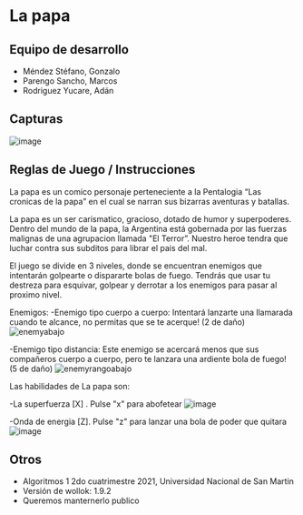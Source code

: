 # La papa

## Equipo de desarrollo

- Méndez Stéfano, Gonzalo
- Parengo Sancho, Marcos
- Rodriguez Yucare, Adán 

## Capturas

![image](https://user-images.githubusercontent.com/88340763/141021210-093c89b2-b7b4-49b1-a11f-d5742bc65a05.png)


## Reglas de Juego / Instrucciones

La papa es un comico personaje perteneciente a la Pentalogia “Las cronicas de la papa” 
en el cual se narran sus bizarras aventuras y batallas.

La papa es un ser carismatico, gracioso, dotado  de humor y superpoderes. 
Dentro del mundo de la papa, la Argentina está gobernada por las fuerzas malignas de 
una agrupacion llamada "El Terror”. Nuestro heroe tendra que luchar contra sus subditos 
para librar el pais del mal.

El juego se divide en 3 niveles, donde se encuentran enemigos que intentarán golpearte
o dispararte bolas de fuego. Tendrás que usar tu destreza para esquivar, golpear y
derrotar a los enemigos para pasar al proximo nivel.

Enemigos:
-Enemigo tipo cuerpo a cuerpo:
Intentará lanzarte una llamarada cuando te alcance, no permitas que se te acerque! (2 de daño)
![enemyabajo](https://user-images.githubusercontent.com/88340763/141021857-fbb0515d-a863-4587-bc0b-a7ad1e6f34e5.png)

-Enemigo tipo distancia:
Este enemigo se acercará menos que sus compañeros cuerpo a cuerpo, pero te lanzara una ardiente bola de fuego! (5 de daño)
![enemyrangoabajo](https://user-images.githubusercontent.com/88340763/141022454-5136b9fb-65a7-4487-97eb-ca5b600e1996.png)



Las  habilidades de La papa son:

-La superfuerza [X]  . 
Pulse "x" para abofetear
![image](https://user-images.githubusercontent.com/88340763/141021229-e1742e82-46d3-4337-99f4-b11f76d8c691.png)

-Onda de energia [Z]. 
Pulse "z" para lanzar una bola de poder que quitara 
![image](https://user-images.githubusercontent.com/88340763/141021258-06572b92-b07e-44ac-bbeb-698c96928c0d.png)


## Otros

- Algoritmos 1 2do cuatrimestre 2021, Universidad Nacional de San Martin
- Versión de wollok: 1.9.2
- Queremos manternerlo publico
